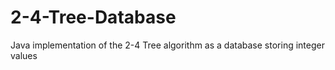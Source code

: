# 2-4-Tree-Database
Java implementation of the 2-4 Tree algorithm as a database storing integer values
